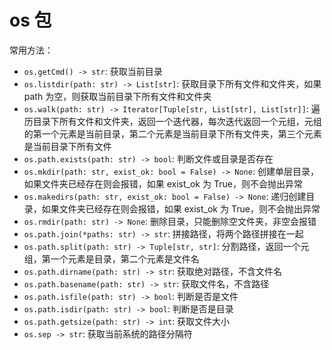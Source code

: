 # os 包

常用方法：

- `os.getCmd() -> str`: 获取当前目录
- `os.listdir(path: str) -> List[str]`: 获取目录下所有文件和文件夹，如果 path 为空，则获取当前目录下所有文件和文件夹
- `os.walk(path: str) -> Iterator[Tuple[str, List[str], List[str]]`: 遍历目录下所有文件和文件夹，返回一个迭代器，每次迭代返回一个元组，元组的第一个元素是当前目录，第二个元素是当前目录下所有文件夹，第三个元素是当前目录下所有文件
- `os.path.exists(path: str) -> bool`: 判断文件或目录是否存在
- `os.mkdir(path: str, exist_ok: bool = False) -> None`: 创建单层目录，如果文件夹已经存在则会报错，如果 exist_ok 为 True，则不会抛出异常
- `os.makedirs(path: str, exist_ok: bool = False) -> None`: 递归创建目录，如果文件夹已经存在则会报错，如果 exist_ok 为 True，则不会抛出异常
- `os.rmdir(path: str) -> None`: 删除目录，只能删除空文件夹，非空会报错
- `os.path.join(*paths: str) -> str`: 拼接路径，将两个路径拼接在一起
- `os.path.split(path: str) -> Tuple[str, str]`: 分割路径，返回一个元组，第一个元素是目录，第二个元素是文件名
- `os.path.dirname(path: str) -> str`: 获取绝对路径，不含文件名
- `os.path.basename(path: str) -> str`: 获取文件名，不含路径
- `os.path.isfile(path: str) -> bool`: 判断是否是文件
- `os.path.isdir(path: str) -> bool`: 判断是否是目录
- `os.path.getsize(path: str) -> int`: 获取文件大小
- `os.sep -> str`: 获取当前系统的路径分隔符
